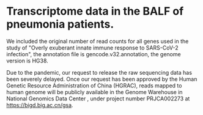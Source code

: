 # Transcriptome data in the BALF of pneumonia patients.
  We included the original number of read counts for all genes used in the study of "Overly exuberant innate immune response to SARS-CoV-2 infection", the annotation file is gencode.v32.annotation, the genome version is HG38. 

  Due to the pandemic, our request to release the raw sequencing data has been severely delayed. Once our request has been approved by the Human Genetic Resource Administration of China (HGRAC), reads mapped to human genome will be publicly available in the Genome Warehouse in National Genomics Data Center , under project number PRJCA002273 at https://bigd.big.ac.cn/gsa.
